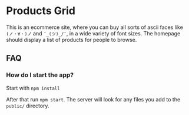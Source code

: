 Products Grid
====

This is an ecommerce site, where you can buy all sorts of ascii faces like `(ノ・∀・)ノ` and `¯_(ツ)_/¯`, in a wide variety of font sizes. The homepage should display a list of products for people to browse.

FAQ
----

### How do I start the app?

Start with `npm install`

After that run `npm start`. The server will look for any files you add to the `public/` directory.
